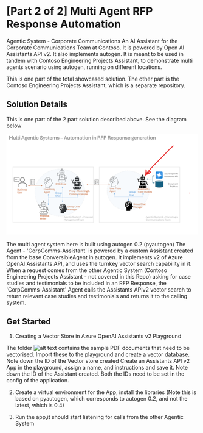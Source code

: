 # [Part 2 of 2] Multi Agent RFP Response Automation
Agentic System - Corporate Communications
An AI Assistant for the Corporate Communications Team at Contoso. It is powered by Open AI Assistants API v2. It also implements autogen. It is meant to be used in tandem with Contoso Engineering Projects Assistant, to demonstrate multi agents scenario using autogen, running on different locations.

This is one part of the total showcased solution. The other part is the Contoso Engineering Projects Assistant, which is a separate repository.

## Solution Details

This is one part of the 2 part solution described above. See the diagram below

![alt text](./images/image.png)

The multi agent system here is built using autogen 0.2 (pyautogen)
The Agent - 'CorpComms-Assistant' is powered by a custom Assistant created from the base ConversibleAgent in autogen.
It implements v2 of Azure OpenAI Assistants API, and uses the turnkey vector search capability in it.
When a request comes from the other Agentic System (Contoso Engineering Projects Assistant - not covered in this Repo)  asking for case studies and testimonials to be included in an RFP Response, the 'CorpComms-Assistant' Agent calls the Assistants APIv2 vector search to return relevant case studies and testimonials and returns it to the calling system.


## Get Started

1) Creating a Vector Store in Azure OpenAI Assistants v2 Playground

The folder ![alt text](./sample-docs/) contains the sample PDF documents that need to be vectorised.
Import these to the playground and create a vector database. Note down the ID of the Vector store created
Create an Assistants API v2 App in the playground, assign a name, and instructions and save it. Note down the ID of the Assistant created. Both the IDs need to be set in the config of the application.

2) Create a virtual environment for the App, install the libraries (Note this is based on pyautogen, which corresponds to autogen 0.2, and not the latest, which is 0.4)

3) Run the app,it should start listening for calls from the other Agentic System

